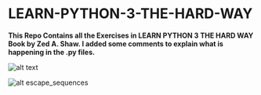 # LEARN-PYTHON-3-THE-HARD-WAY

**This Repo Contains all the Exercises in LEARN PYTHON 3 THE HARD WAY Book by Zed A. Shaw.
I added some comments to explain what is happening in the .py files.**

![alt text][cover]

[cover]: https://images-na.ssl-images-amazon.com/images/I/81TqHyU118L.jpg "Book Cover"

![alt escape_sequences][escape_sequences]

[escape_sequences]: C:\Users\archs\OneDrive\Pictures\Screenshots\Screenshot(172).png "Escape Sequences"
